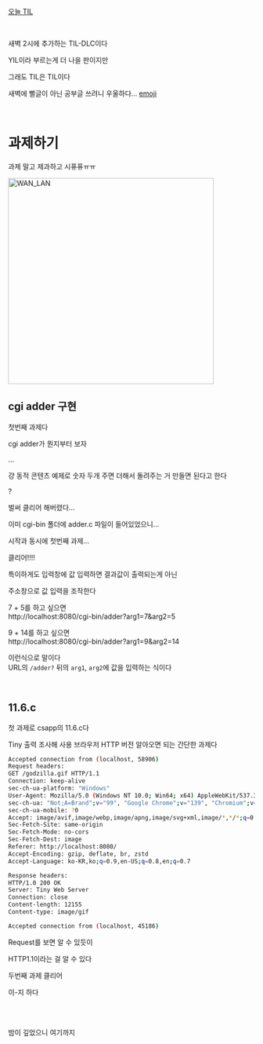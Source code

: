[오늘 TIL](TIL_0901.md)

<br>

새벽 2시에 추가하는 TIL-DLC이다

YIL이라 부르는게 더 나을 판이지만

그래도 TIL은 TIL이다

새벽에 뻘글이 아닌 공부글 쓰려니 우울하다... [emoji](emoji:marie_pain)

<br>

# 과제하기

과제 말고 제과하고 시퓨퓨ㅠㅠ

<img src="https://i.postimg.cc/htyZcdhD/1794200884252e72d.png" alt="WAN_LAN" style="width: 30em; height: auto;">


<br>

## cgi adder 구현

첫번째 과제다

cgi adder가 뭔지부터 보자

...

걍 동적 콘텐츠 예제로 숫자 두개 주면 더해서 돌려주는 거 만들면 된다고 한다

?

벌써 클리어 해버렸다...

이미 cgi-bin 폴더에 adder.c 파일이 들어있었으니...

시작과 동시에 첫번째 과제...

클리어!!!!

특이하게도 입력창에 값 입력하면 결과값이 출력되는게 아닌

주소창으로 값 입력을 조작한다

7 + 5를 하고 싶으면<br>
http://localhost:8080/cgi-bin/adder?arg1=7&arg2=5

9 + 14를 하고 싶으면<br>
http://localhost:8080/cgi-bin/adder?arg1=9&arg2=14

이런식으로 말이다<br>
URL의 `/adder?` 뒤의 `arg1`, `arg2`에 값을 입력하는 식이다


<br>

## 11.6.c

첫 과제로 csapp의 11.6.c다

Tiny 출력 조사해 사용 브라우저 HTTP 버전 알아오면 되는 간단한 과제다

```bash
Accepted connection from (localhost, 58906)
Request headers:
GET /godzilla.gif HTTP/1.1
Connection: keep-alive
sec-ch-ua-platform: "Windows"
User-Agent: Mozilla/5.0 (Windows NT 10.0; Win64; x64) AppleWebKit/537.36 (KHTML, like Gecko) Chrome/139.0.0.0 Safari/537.36
sec-ch-ua: "Not;A=Brand";v="99", "Google Chrome";v="139", "Chromium";v="139"
sec-ch-ua-mobile: ?0
Accept: image/avif,image/webp,image/apng,image/svg+xml,image/*,*/*;q=0.8
Sec-Fetch-Site: same-origin
Sec-Fetch-Mode: no-cors
Sec-Fetch-Dest: image
Referer: http://localhost:8080/
Accept-Encoding: gzip, deflate, br, zstd
Accept-Language: ko-KR,ko;q=0.9,en-US;q=0.8,en;q=0.7

Response headers:
HTTP/1.0 200 OK
Server: Tiny Web Server
Connection: close
Content-length: 12155
Content-type: image/gif

Accepted connection from (localhost, 45186)
```

Request를 보면 알 수 있듯이

HTTP1.1이라는 걸 알 수 있다

두번째 과제 클리어

이-지 하다

<br>
<br>

밤이 깊었으니 여기까지